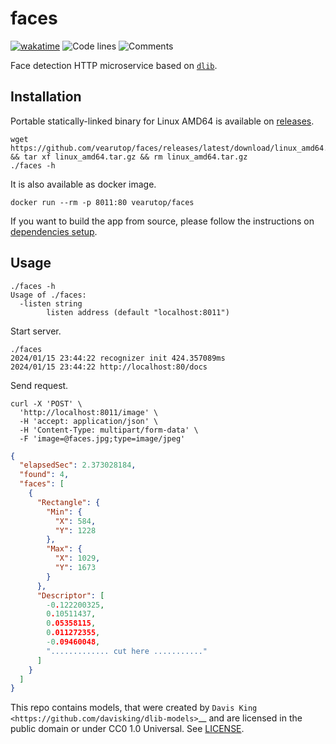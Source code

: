 # faces

[![wakatime](https://wakatime.com/badge/user/d4d32a01-9dcc-43f3-96a3-fe3be55e75fd/project/018b8b57-d925-41b0-8f56-b65f8c46b532.svg)](https://wakatime.com/badge/user/d4d32a01-9dcc-43f3-96a3-fe3be55e75fd/project/018b8b57-d925-41b0-8f56-b65f8c46b532)
![Code lines](https://sloc.xyz/github/vearutop/faces/?category=code)
![Comments](https://sloc.xyz/github/vearutop/faces/?category=comments)

Face detection HTTP microservice based on [`dlib`](https://github.com/davisking/dlib-models).

## Installation

Portable statically-linked binary for Linux AMD64 is available
on [releases](https://github.com/vearutop/faces/releases).

```
wget https://github.com/vearutop/faces/releases/latest/download/linux_amd64.tar.gz && tar xf linux_amd64.tar.gz && rm linux_amd64.tar.gz
./faces -h
```

It is also available as docker image.

```
docker run --rm -p 8011:80 vearutop/faces
```

If you want to build the app from source, please follow the instructions on
[dependencies setup](https://github.com/Kagami/go-face?tab=readme-ov-file#requirements).

## Usage

```
./faces -h
Usage of ./faces:
  -listen string
        listen address (default "localhost:8011")
```

Start server.

```
./faces
2024/01/15 23:44:22 recognizer init 424.357089ms
2024/01/15 23:44:22 http://localhost:80/docs
```

Send request.

```
curl -X 'POST' \
  'http://localhost:8011/image' \
  -H 'accept: application/json' \
  -H 'Content-Type: multipart/form-data' \
  -F 'image=@faces.jpg;type=image/jpeg'
```

```json
{
  "elapsedSec": 2.373028184,
  "found": 4,
  "faces": [
    {
      "Rectangle": {
        "Min": {
          "X": 584,
          "Y": 1228
        },
        "Max": {
          "X": 1029,
          "Y": 1673
        }
      },
      "Descriptor": [
        -0.122200325,
        0.10511437,
        0.05358115,
        0.011272355,
        -0.09460048,
        "............. cut here ..........."
      ]
    }
  ]
}
```

This repo contains models, that were created by `Davis King <https://github.com/davisking/dlib-models>`__ and are
licensed in the public domain or under CC0 1.0 Universal. See [LICENSE](./LICENSE).
